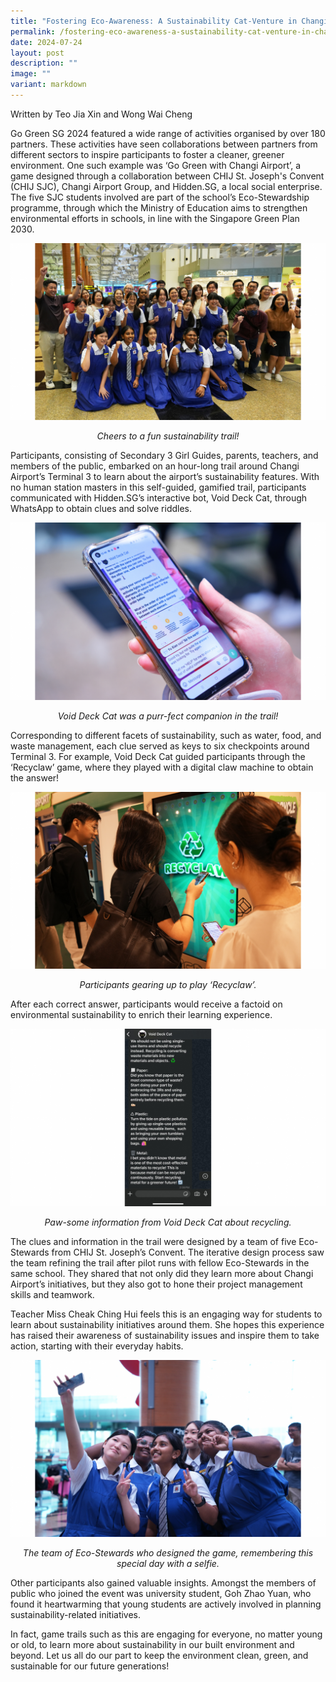 ```yaml
---
title: "Fostering Eco‐Awareness: A Sustainability Cat‐Venture in Changi Airport"
permalink: /fostering-eco-awareness-a-sustainability-cat-venture-in-changi-airport/
date: 2024-07-24
layout: post
description: ""
image: ""
variant: markdown
---
```

Written by Teo Jia Xin and Wong Wai Cheng

Go Green SG 2024 featured a wide range of activities organised by over 180 partners. These activities have seen collaborations between partners from different sectors to inspire participants to foster a cleaner, greener environment. 
One such example was ‘Go Green with Changi Airport’, a game designed through a collaboration between CHIJ St. Joseph's Convent (CHIJ SJC), Changi Airport Group, and Hidden.SG, a local social enterprise. The five SJC students involved are part of the school’s Eco-Stewardship programme, through which the Ministry of Education aims to strengthen environmental efforts in schools, in line with the Singapore Green Plan 2030.

![Participants of the sustainability trail smiling for a group picture at Changi Airport](/images/Blog/CHIJ%20SJC/CHIJ_SJC_1.png)
*<div style="text-align:center">Cheers to a fun sustainability trail!</div>*

Participants, consisting of Secondary 3 Girl Guides, parents, teachers, and members of the public, embarked on an hour-long trail around Changi Airport’s Terminal 3 to learn about the airport’s sustainability features. With no human station masters in this self-guided, gamified trail, participants communicated with Hidden.SG’s interactive bot, Void Deck Cat, through WhatsApp to obtain clues and solve riddles.

![WhatsApp conservation with Void Deck Cat which provides clues for the trail](/images/Blog/CHIJ%20SJC/CHIJ_SJC_2.png)
*<div style="text-align:center">Void Deck Cat was a purr-fect companion in the trail!</div>*

Corresponding to different facets of sustainability, such as water, food, and waste management, each clue served as keys to six checkpoints around Terminal 3. For example, Void Deck Cat guided participants through the ‘Recyclaw’ game, where they played with a digital claw machine to obtain the answer!

![Participants in front of the Recyclaw interactive digital panel](/images/Blog/CHIJ%20SJC/CHIJ_SJC_3.png)
*<div style="text-align:center">Participants gearing up to play ‘Recyclaw’.</div>*

After each correct answer, participants would receive a factoid on environmental sustainability to enrich their learning experience.

![Screenshot of WhatsApp conversation with Void Deck Cat providing information on sustainability](/images/Blog/CHIJ%20SJC/CHIJ_SJC_4.png)
*<div style="text-align:center">Paw-some information from Void Deck Cat about recycling.</div>*


The clues and information in the trail were designed by a team of five Eco-Stewards from CHIJ St. Joseph’s Convent. The iterative design process saw the team refining the trail after pilot runs with fellow Eco-Stewards in the same school.  They shared that not only did they learn more about Changi Airport’s initiatives, but they also got to hone their project management skills and teamwork.

Teacher Miss Cheak Ching Hui feels this is an engaging way for students to learn about sustainability initiatives around them. She hopes this experience has raised their awareness of sustainability issues and inspire them to take action, starting with their everyday habits.

![The team of 5 student organisers taking a group selfie](/images/Blog/CHIJ%20SJC/CHIJ_SJC_5.png)
*<div style="text-align:center">The team of Eco-Stewards who designed the game, remembering this special day with a selfie.</div>*


Other participants also gained valuable insights. Amongst the members of public who joined the event was university student, Goh Zhao Yuan, who found it heartwarming that young students are actively involved in planning sustainability-related initiatives. 

In fact, game trails such as this are engaging for everyone, no matter young or old, to learn more about sustainability in our built environment and beyond. Let us all do our part to keep the environment clean, green, and sustainable for our future generations!